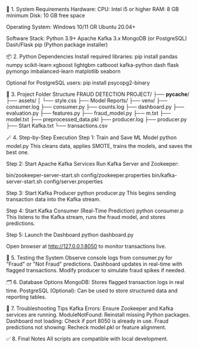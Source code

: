 🔧 1. System Requirements
Hardware:
CPU: Intel i5 or higher
RAM: 8 GB minimum
Disk: 10 GB free space

Operating System: Windows 10/11 OR Ubuntu 20.04+

Software Stack:
Python 3.9+
Apache Kafka 3.x
MongoDB (or PostgreSQL)
Dash/Flask
pip (Python package installer)



📦 2. Python Dependencies
Install required libraries:
pip install pandas numpy scikit-learn xgboost lightgbm catboost kafka-python dash flask pymongo imbalanced-learn matplotlib seaborn

Optional for PostgreSQL users:
pip install psycopg2-binary

📂 3. Project Folder Structure
FRAUD DETECTION PROJECT/
├── __pycache__/
├── assets/
│   └── style.css
├── Model Reports/
├── venv/
├── consumer.log
├── consumer.py
├── counts.log
├── dashboard.py
├── evaluation.py
├── features.py
├── fraud_model.py
├── m.txt
├── model.txt
├── preprocessed_data.pkl
├── producer.log
├── producer.py
├── Start Kafka.txt
└── transactions.csv



🪄 4. Step-by-Step Execution
Step 1: Train and Save ML Model
python model.py
This cleans data, applies SMOTE, trains the models, and saves the best one.


Step 2: Start Apache Kafka Services
Run Kafka Server and Zookeeper:

bin/zookeeper-server-start.sh config/zookeeper.properties
bin/kafka-server-start.sh config/server.properties

Step 3: Start Kafka Producer
python producer.py
This begins sending transaction data into the Kafka stream.
	
Step 4: Start Kafka Consumer (Real-Time Prediction)
python consumer.p
This listens to the Kafka stream, runs the fraud model, and stores predictions.


Step 5: Launch the Dashboard
python dashboard.py

Open browser at http://127.0.0.1:8050 to monitor transactions live.


🧪 5. Testing the System
Observe console logs from consumer.py for "Fraud" or "Not Fraud" predictions.
Dashboard updates in real-time with flagged transactions.
Modify producer to simulate fraud spikes if needed.



🗂️ 6. Database Options
MongoDB: Stores flagged transaction logs in real time.
PostgreSQL (Optional): Can be used to store structured data and reporting tables.



🚨 7. Troubleshooting Tips
Kafka Errors: Ensure Zookeeper and Kafka services are running.
ModuleNotFound: Reinstall missing Python packages.
Dashboard not loading: Check if port 8050 is already in use.
Fraud predictions not showing: Recheck model.pkl or feature alignment.



✅ 8. Final Notes
All scripts are compatible with local development.

